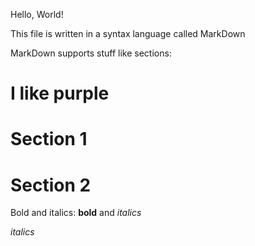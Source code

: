 Hello, World!

This file is written in a syntax language called MarkDown

MarkDown supports stuff like sections:

# I like purple
# Section 1

# Section 2

Bold and italics: **bold** and *italics*


*italics*  
